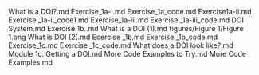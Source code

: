 What is a DOI?.md
Exercise_1a-i.md
Exercise_1a_code.md
Exercise1a-ii.md
Exercise _1a-ii_code1.md
Exercise_1a-iii.md
Exercise _1a-iii_code.md
DOI System.md
Exercise 1b..md
What is a DOI (1).md
figures/Figure 1/Figure 1.png
What is DOI (2).md
Ecercise _1b.md
Exercise _1b_code.md
Exercise_1c.md
Exercise _1c_code.md
 What does a DOI look like?.md
Module 1c. Getting a DOI.md
More Code Examples to Try.md
More Code Examples.md
